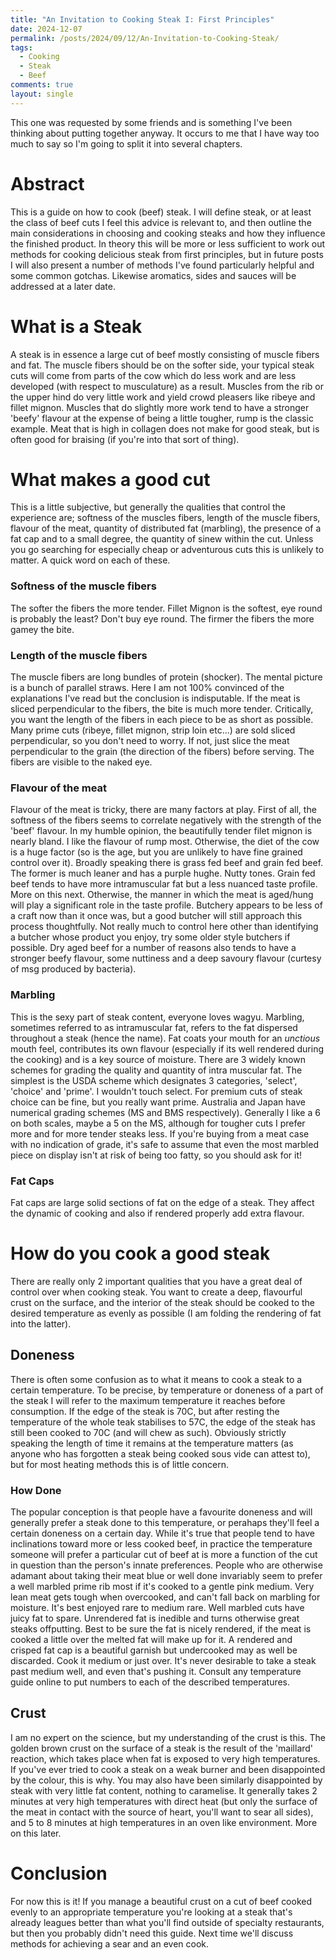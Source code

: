 ```yaml
---
title: "An Invitation to Cooking Steak I: First Principles"
date: 2024-12-07
permalink: /posts/2024/09/12/An-Invitation-to-Cooking-Steak/
tags:
  - Cooking
  - Steak
  - Beef
comments: true
layout: single
---
```


This one was requested by some friends and is something I've been thinking about putting together anyway. It occurs to me that I have way too much to say so I'm going to split it into several 
chapters.

# Abstract
This is a guide on how to cook (beef) steak. I will define steak, or at least the class of beef cuts I feel this advice is relevant to, 
and then outline the main considerations in choosing and cooking steaks and how they influence the finished product. In theory this will be more 
or less sufficient to work out methods for cooking delicious steak from first principles, but in future posts I will also present a number of methods 
I've found particularly helpful and some common gotchas. Likewise aromatics, sides and sauces will be addressed at a later date.

# What is a Steak
A steak is in essence a large cut of beef mostly consisting of muscle fibers and fat. The muscle fibers should be on the softer side, your 
typical steak cuts will come from parts of the cow which do less work and are less developed (with respect to musculature) as a result. Muscles from the rib or the upper hind 
do very little work and yield crowd pleasers like ribeye and fillet mignon. Muscles that do slightly more work tend to have a stronger 'beefy' 
flavour at the expense of being a little tougher, rump is the classic example. Meat that is high in collagen does not make for good steak, but 
is often good for braising (if you're into that sort of thing).

# What makes a good cut
This is a little subjective, but generally the qualities that control the experience are; softness of the muscles fibers, length of the muscle fibers, 
flavour of the meat, quantity of distributed fat (marbling), the presence of a fat cap and to a small degree, the quantity of sinew within the cut. Unless 
you go searching for especially cheap or adventurous cuts this is unlikely to matter. A quick word on each of these.

### Softness of the muscle fibers
The softer the fibers the more tender. Fillet Mignon is the softest, eye round is probably the least? Don't buy eye round. The firmer the fibers the more gamey the bite.

### Length of the muscle fibers
The muscle fibers are long bundles of protein (shocker). The mental picture is a bunch of parallel straws. Here I am not 100% convinced of the explanations 
I've read but the conclusion is indisputable. If the meat is sliced perpendicular to the fibers, the bite is much more tender. Critically, you want the length of the fibers 
in each piece to be as short as possible. Many prime cuts (ribeye, fillet mignon, strip loin etc...) are sold sliced perpendicular, so you don't need to worry. If not, just 
slice the meat perpendicular to the grain (the direction of the fibers) before serving. The fibers are visible to the naked eye. 

### Flavour of the meat
Flavour of the meat is tricky, there are many factors at play. First of all, the softness of the fibers seems to correlate negatively with the strength of the 'beef' flavour. 
In my humble opinion, the beautifully tender filet mignon is nearly bland. I like the flavour of rump most. Otherwise, the diet of the cow is a huge factor (so is the age, 
but you are unlikely to have fine grained control over it). Broadly speaking there is grass fed beef and grain fed beef. The former is much leaner and has a purple hughe. Nutty tones. 
Grain fed beef tends to have more intramuscular fat but a less nuanced taste profile. More on this next. Otherwise, the manner in which the meat is aged/hung will play a significant role in the taste profile. Butchery 
appears to be less of a craft now than it once was, but a good butcher will still approach this process thoughtfully. Not really much to control here other than identifying a butcher 
whose product you enjoy, try some older style butchers if possible. Dry aged beef for a number of reasons also tends to have a stronger beefy flavour, some nuttiness and a deep savoury 
flavour (curtesy of msg produced by bacteria).

### Marbling
This is the sexy part of steak content, everyone loves wagyu. Marbling, sometimes referred to as intramuscular fat, refers to the fat dispersed throughout a steak (hence the name). Fat coats 
your mouth for an *unctious* mouth feel, contributes its own flavour (especially if its well rendered during the cooking) and is a key source of moisture. There are 3 widely known 
schemes for grading the quality and quantity of intra muscular fat. The simplest is the USDA scheme which designates 3 categories, 'select', 'choice' and 'prime'. I wouldn't touch select. For 
premium cuts of steak choice can be fine, but you really want prime. Australia and Japan have numerical grading schemes (MS and BMS respectively). Generally I like a 6 on both scales, maybe a 5 on the MS, 
although for tougher cuts I prefer more and for more tender steaks less. If you're buying from a meat case with no indication of grade, it's safe to assume that even the most marbled piece on display isn't at 
risk of being too fatty, so you should ask for it!

### Fat Caps
Fat caps are large solid sections of fat on the edge of a steak. They affect the dynamic of cooking and also if rendered properly add extra flavour.

# How do you cook a good steak
There are really only 2 important qualities that you have a great deal of control over when cooking steak. You want to create a deep, flavourful 
crust on the surface, and the interior of the steak should be cooked to the desired temperature as evenly as possible (I am folding the rendering of fat into the latter).  

## Doneness
There is often some confusion as to what it means to cook a steak to a certain temperature. To be precise, by temperature or doneness of a part of the steak I will refer to the maximum temperature 
it reaches before consumption. If the edge of the steak is 70C, but after resting the temperature of the whole teak stabilises to 57C, the edge of the steak has 
still been cooked to 70C (and will chew as such). Obviously strictly speaking the length of time it remains at the temperature matters (as anyone who has forgotten a steak 
being cooked sous vide can attest to), but for most heating methods this is of little concern. 

### How Done
The popular conception is that people have a favourite doneness and will generally prefer a steak done to this temperature, or perahaps they'll feel a certain doneness on a certain day. While it's true 
that people tend to have inclinations toward more or less cooked beef, in practice the temperature someone will prefer a particular cut of beef at is more a function of the cut in question than the person's 
innate preferences. People who are otherwise adamant about taking their meat blue or well done invariably seem to prefer a well marbled prime rib most if it's cooked to a gentle pink medium. Very lean meat gets tough 
when overcooked, and can't fall back on marbling for moisture. It's best enjoyed rare to medium rare. Well marbled cuts have juicy fat to spare. Unrendered fat is inedible and turns otherwise great steaks offputting. 
Best to be sure the fat is nicely rendered, if the meat is cooked a little over the melted fat will make up for it. A rendered and crisped fat cap is a beautiful garnish but undercooked may as well be discarded. 
Cook it medium or just over. It's never desirable to take a steak past medium well, and even that's pushing it. Consult any temperature guide online to put numbers to each of the described temperatures.

## Crust
I am no expert on the science, but my understanding of the crust is this. The golden brown crust on the surface of a steak is the result of the 'maillard' reaction, which takes place 
when fat is exposed to very high temperatures. If you've ever tried to cook a steak on a weak burner and been disappointed by the colour, this is why. You may also have been similarly 
disappointed by steak with very little fat content, nothing to caramelise. It generally takes 2 minutes at very high temperatures with direct heat (but only the surface of the meat in contact with the 
source of heart, you'll want to sear all sides), and 5 to 8 minutes at high temperatures in an oven like environment. More on this later. 

# Conclusion
For now this is it! If you manage a beautiful crust on a cut of beef cooked evenly to an appropriate temperature you're looking at a steak that's already leagues better than what you'll find outside of 
specialty restaurants, but then you probably didn't need this guide. Next time we'll discuss methods for achieving a sear and an even cook. 
